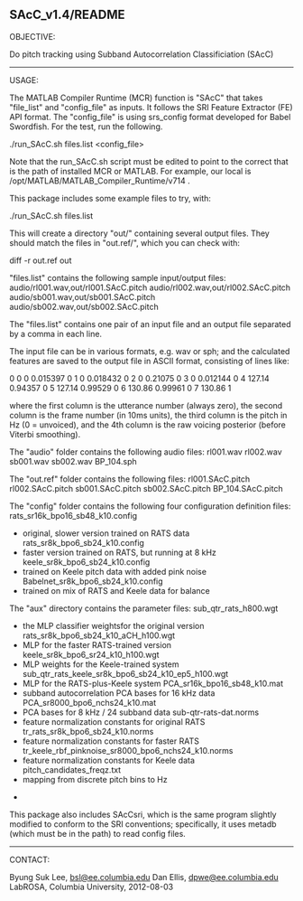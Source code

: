 SAcC_v1.4/README
----------------------------------------
OBJECTIVE:

Do pitch tracking using Subband Autocorrelation Classificiation (SAcC)

----------------------------------------
USAGE:

The MATLAB Compiler Runtime (MCR) function is "SAcC" that takes 
"file_list" and "config_file" as inputs. It follows the SRI Feature 
Extractor (FE) API format. The "config_file" is using srs_config
format developed for Babel Swordfish. For the test, run the following.

./run_SAcC.sh files.list <config_file>

Note that the run_SAcC.sh script must be edited to point to the 
correct <MCRROOT> that is the path of installed MCR or MATLAB. For 
example, our local <MCRROOT> is 
/opt/MATLAB/MATLAB_Compiler_Runtime/v714 .

This package includes some example files to try, with:

./run_SAcC.sh files.list

This will create a directory "out/" containing several 
output files.  They should match the files in "out.ref/", 
which you can check with:

diff -r out.ref out

"files.list" contains the following sample input/output files:
audio/rl001.wav,out/rl001.SAcC.pitch
audio/rl002.wav,out/rl002.SAcC.pitch
audio/sb001.wav,out/sb001.SAcC.pitch
audio/sb002.wav,out/sb002.SAcC.pitch

The "files.list" contains one pair of an input file and an output file
separated by a comma in each line.

The input file can be in various formats, e.g. wav or sph; and the 
calculated features are saved to the output file in ASCII format, 
consisting of lines like:

0 0 0 0.015397
0 1 0 0.018432
0 2 0 0.21075
0 3 0 0.012144
0 4 127.14 0.94357
0 5 127.14 0.99529
0 6 130.86 0.99961
0 7 130.86 1

where the first column is the utterance number (always zero), the 
second column is the frame number (in 10ms units), the third 
column is the pitch in Hz (0 = unvoiced), and the 4th column 
is the raw voicing posterior (before Viterbi smoothing).

The "audio" folder contains the following audio files:
rl001.wav
rl002.wav
sb001.wav
sb002.wav
BP_104.sph

The "out.ref" folder contains the following files:
rl001.SAcC.pitch
rl002.SAcC.pitch
sb001.SAcC.pitch
sb002.SAcC.pitch
BP_104.SAcC.pitch

The "config" folder contains the following four configuration 
definition files:
rats_sr16k_bpo16_sb48_k10.config
   - original, slower version trained on RATS data
rats_sr8k_bpo6_sb24_k10.config
   - faster version trained on RATS, but running at 8 kHz
keele_sr8k_bpo6_sb24_k10.config
   - trained on Keele pitch data with added pink noise
Babelnet_sr8k_bpo6_sb24_k10.config
   - trained on mix of RATS and Keele data for balance

The "aux" directory contains the parameter files:
sub_qtr_rats_h800.wgt
   - the MLP classifier weightsfor the original version
rats_sr8k_bpo6_sb24_k10_aCH_h100.wgt
   - MLP for the faster RATS-trained version
keele_sr8k_bpo6_sr24_k10_h100.wgt
   - MLP weights for the Keele-trained system
sub_qtr_rats_keele_sr8k_bpo6_sb24_k10_ep5_h100.wgt
   - MLP for the RATS-plus-Keele system
PCA_sr16k_bpo16_sb48_k10.mat
   - subband autocorrelation PCA bases for 16 kHz data
PCA_sr8000_bpo6_nchs24_k10.mat
   - PCA bases for 8 kHz / 24 subband data
sub-qtr-rats-dat.norms
   - feature normalization constants for original RATS
tr_rats_sr8k_bpo6_sb24_k10.norms
   - feature normalization constants for faster RATS
tr_keele_rbf_pinknoise_sr8000_bpo6_nchs24_k10.norms
   - feature normalization constants for Keele data
pitch_candidates_freqz.txt
   - mapping from discrete pitch bins to Hz

*

This package also includes SAcCsri, which is the same program 
slightly modified to conform to the SRI conventions; specifically, 
it uses metadb (which must be in the path) to read config files.

----------------------------------------
CONTACT:

Byung Suk Lee, bsl@ee.columbia.edu
Dan Ellis, dpwe@ee.columbia.edu
LabROSA, Columbia University, 2012-08-03
